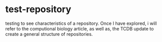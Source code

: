 # test-repository
testing to see characteristics of a repository. Once I have explored, i will refer to the computional biology article, as well as, the TCDB update to create a general structure of repositories. 
